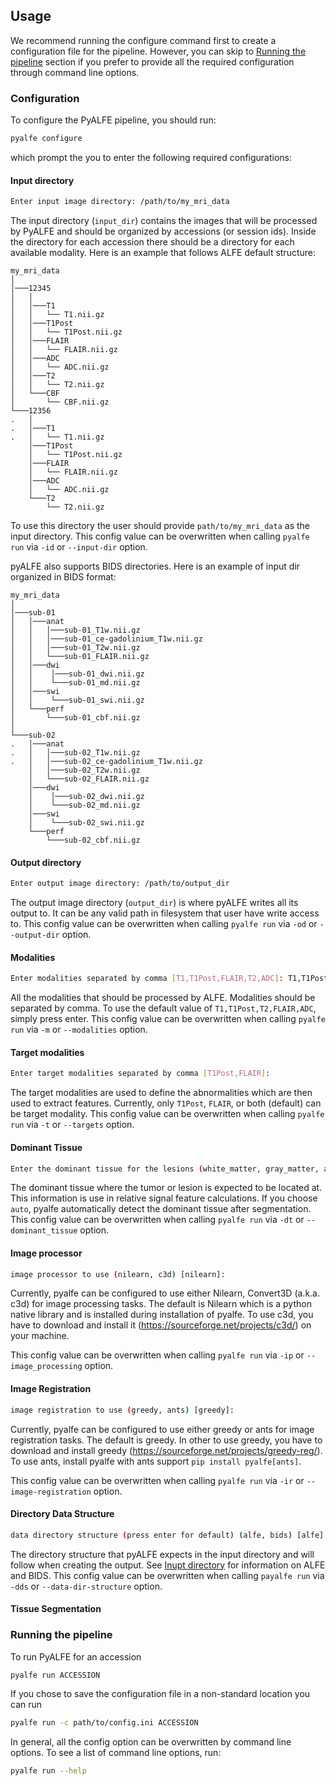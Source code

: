 ## Usage

We recommend running the configure command first to create a configuration file for the pipeline.
However, you can skip to [Running the pipeline](#running-the-pipeline) section if you prefer to provide all the required configuration through command line
options.
### Configuration
To configure the PyALFE pipeline, you should run:
```bash
pyalfe configure
```
which prompt the you to enter the following required configurations:

#### Input directory
```bash
Enter input image directory: /path/to/my_mri_data
```
The input directory (`input_dir`) contains the images that will be processed by PyALFE and should be organized by accessions (or session ids). Inside the directory for each accession there should be a directory for each available modality.
Here is an example that follows ALFE default structure:
```
my_mri_data
│
│───12345
│   │
│   │───T1
│   │   └── T1.nii.gz
│   │───T1Post
│   │   └── T1Post.nii.gz
│   │───FLAIR
│   │   └── FLAIR.nii.gz
│   │───ADC
│   │   └── ADC.nii.gz
│   │───T2
│   │   └── T2.nii.gz
│   └───CBF
│       └── CBF.nii.gz
└───12356
.   │
.   │───T1
.   │   └── T1.nii.gz
    │───T1Post
    │   └── T1Post.nii.gz
    │───FLAIR
    │   └── FLAIR.nii.gz
    │───ADC
    │   └── ADC.nii.gz
    └───T2
        └── T2.nii.gz
```
To use this directory the user should provide `path/to/my_mri_data` as the input directory. This config value can be overwritten when calling `pyalfe run` via `-id` or `--input-dir` option.

pyALFE also supports BIDS directories. Here is an example of input dir organized in BIDS format:

```
my_mri_data
│
│───sub-01
│   │───anat
│   │   │───sub-01_T1w.nii.gz
│   │   │───sub-01_ce-gadolinium_T1w.nii.gz
│   │   │───sub-01_T2w.nii.gz
│   │   └───sub-01_FLAIR.nii.gz
│   │───dwi
│   │    │───sub-01_dwi.nii.gz
│   │    └───sub-01_md.nii.gz
│   │───swi
│   │    └───sub-01_swi.nii.gz
│   └───perf
│       └───sub-01_cbf.nii.gz
│
└───sub-02
.   │───anat
.   │   │───sub-02_T1w.nii.gz
.   │   │───sub-02_ce-gadolinium_T1w.nii.gz
    │   │───sub-02_T2w.nii.gz
    │   └───sub-02_FLAIR.nii.gz
    │───dwi
    │    │───sub-02_dwi.nii.gz
    │    └───sub-02_md.nii.gz
    │───swi
    │    └───sub-02_swi.nii.gz
    └───perf
        └───sub-02_cbf.nii.gz

```

#### Output directory
```bash
Enter output image directory: /path/to/output_dir
```
The output image directory (`output_dir`) is where pyALFE writes all its output to.
It can be any valid path in filesystem that user have write access to.
This config value can be overwritten when calling `pyalfe run` via `-od` or `--output-dir` option.


#### Modalities
```bash
Enter modalities separated by comma [T1,T1Post,FLAIR,T2,ADC]: T1,T1Post,ADC
```
All the modalities that should be processed by ALFE.
Modalities should be separated by comma.
To use the default value of `T1,T1Post,T2,FLAIR,ADC`, simply press enter.
This config value can be overwritten when calling `pyalfe run` via `-m` or `--modalities` option.

#### Target modalities
```bash
Enter target modalities separated by comma [T1Post,FLAIR]:
```
The target modalities are used to define the abnormalities which are then used to extract features.
Currently, only `T1Post`, `FLAIR`, or both (default) can be target modality.
This config value can be overwritten when calling `pyalfe run` via `-t` or `--targets` option.

#### Dominant Tissue
```bash
Enter the dominant tissue for the lesions (white_matter, gray_matter, auto) [white_matter]:
```
The dominant tissue where the tumor or lesion is expected to be located at.
This information is use in relative signal feature calculations.
If you choose `auto`, pyalfe automatically detect the dominant tissue after segmentation.
This config value can be overwritten when calling `pyalfe run` via `-dt` or `--dominant_tissue` option.

#### Image processor
```bash
image processor to use (nilearn, c3d) [nilearn]:
```
Currently, pyalfe can be configured to use either Nilearn, Convert3D (a.k.a. c3d) for image processing tasks.
The default is Nilearn which is a python native library and is installed during installation of pyalfe.
To use c3d, you have to download and install it (https://sourceforge.net/projects/c3d/) on your machine.

This config value can be overwritten when calling `pyalfe run` via `-ip` or `--image_processing` option.

#### Image Registration
```bash
image registration to use (greedy, ants) [greedy]:
```
Currently, pyalfe can be configured to use either greedy or ants for image registration tasks. The default is greedy.
In other to use greedy, you have to download and install greedy (https://sourceforge.net/projects/greedy-reg/). To use ants,
install pyalfe with ants support ``pip install pyalfe[ants]``.

This config value can be overwritten when calling `pyalfe run` via `-ir` or `--image-registration` option.

#### Directory Data Structure
```bash
data directory structure (press enter for default) (alfe, bids) [alfe]:
```

The directory structure that pyALFE expects in the input directory and will follow when creating the output. See [Inupt directory](#input-directory) for information on ALFE and BIDS.
This config value can be overwritten when calling `payalfe run` via `-dds` or `--data-dir-structure` option.

#### Tissue Segmentation

### Running the pipeline
To run PyALFE for an accession

```bash
pyalfe run ACCESSION
```

If you chose to save the configuration file in a non-standard location you can run

```bash
pyalfe run -c path/to/config.ini ACCESSION
```

In general, all the config option can be overwritten by command line options. To see a list of command line options, run:
```bash
pyalfe run --help
```
